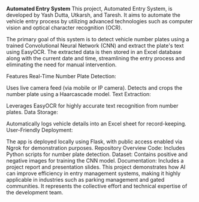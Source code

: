 **Automated Entry System**
This project, Automated Entry System, is developed by Yash Dutta, Utkarsh, and Taresh. It aims to automate the vehicle entry process by utilizing advanced technologies such as computer vision and optical character recognition (OCR).

The primary goal of this system is to detect vehicle number plates using a trained Convolutional Neural Network (CNN) and extract the plate's text using EasyOCR. The extracted data is then stored in an Excel database along with the current date and time, streamlining the entry process and eliminating the need for manual intervention.

Features
Real-Time Number Plate Detection:

Uses live camera feed (via mobile or IP camera).
Detects and crops the number plate using a Haarcascade model.
Text Extraction:

Leverages EasyOCR for highly accurate text recognition from number plates.
Data Storage:

Automatically logs vehicle details into an Excel sheet for record-keeping.
User-Friendly Deployment:

The app is deployed locally using Flask, with public access enabled via Ngrok for demonstration purposes.
Repository Overview
Code: Includes Python scripts for number plate detection.
Dataset: Contains positive and negative images for training the CNN model.
Documentation: Includes a project report and presentation slides.
This project demonstrates how AI can improve efficiency in entry management systems, making it highly applicable in industries such as parking management and gated communities. It represents the collective effort and technical expertise of the development team.
